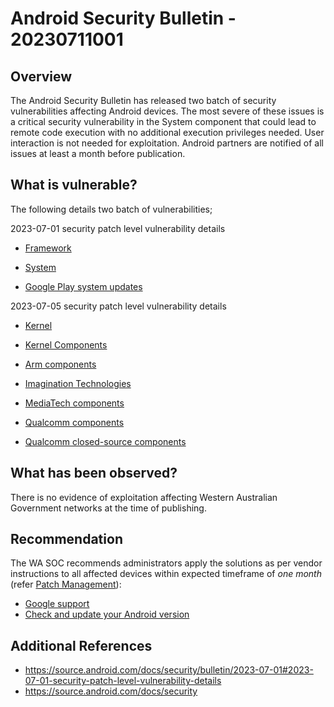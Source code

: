 # Android Security Bulletin - 20230711001

## Overview

The Android Security Bulletin has released two batch of security vulnerabilities affecting Android devices. The most severe of these issues is a critical security vulnerability in the System component that could lead to remote code execution with no additional execution privileges needed. User interaction is not needed for exploitation. 
Android partners are notified of all issues at least a month before publication. 


## What is vulnerable?

The following details two batch of vulnerabilities;

2023-07-01 security patch level vulnerability details

- [Framework](https://source.android.com/docs/security/bulletin/2023-07-01#framework)

- [System](https://source.android.com/docs/security/bulletin/2023-07-01#system)

- [Google Play system updates](https://source.android.com/docs/security/bulletin/2023-07-01#google-play-system-updates)

2023-07-05 security patch level vulnerability details

- [Kernel](https://source.android.com/docs/security/bulletin/2023-07-01#kernel)

- [Kernel Components](https://source.android.com/docs/security/bulletin/2023-07-01#kernel-components)

- [Arm components](https://source.android.com/docs/security/bulletin/2023-07-01#arm-components)

- [Imagination Technologies](https://source.android.com/docs/security/bulletin/2023-07-01#imagination-technologies)

- [MediaTech components](https://source.android.com/docs/security/bulletin/2023-07-01#mediatek)

- [Qualcomm components](https://source.android.com/docs/security/bulletin/2023-07-01#qualcomm-components)

- [Qualcomm closed-source components](https://source.android.com/docs/security/bulletin/2023-07-01#qualcomm-closed-source)


## What has been observed?

There is no evidence of exploitation affecting Western Australian Government networks at the time of publishing.

## Recommendation

The WA SOC recommends administrators apply the solutions as per vendor instructions to all affected devices within expected timeframe of *one month* (refer [Patch Management](../guidelines/patch-management.md)):

- [Google support](https://support.google.com/pixelphone/answer/4457705)
- [Check and update your Android version](https://support.google.com/android/answer/7680439?sjid=12619948930270875911-AP)


## Additional References

- https://source.android.com/docs/security/bulletin/2023-07-01#2023-07-01-security-patch-level-vulnerability-details
- https://source.android.com/docs/security

